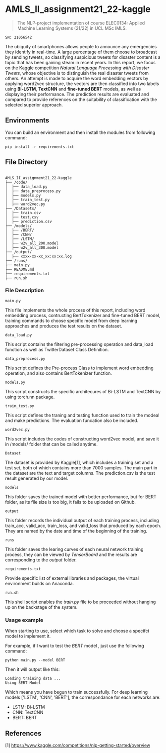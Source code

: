 # AMLS_II_assignment21_22-kaggle
> The NLP-project implementation of course ELEC0134: Applied Machine Learning Systems (21/22) in UCL MSc IMLS.
```
SN: 21056542
```

The ubiquity of smartphones allows people to announce any emergencies they identify in real-time. A large percentage of them choose to broadcast by sending tweets, so classifying
suspicious tweets for disaster content is a topic that has been gaining steam in recent years. In this report, we focus on the Kaggle competition *Natural Language Processing with Disaster Tweets*, whose objective is to distinguish the real disaster tweets from others. An attempt is made to acquire the word embedding vectors by applying word2vec structure, the vectors are then classified into two labels using **Bi-LSTM**, **TextCNN** and **fine-tuned BERT** models, as well as displaying their performance. The prediction results are evaluated and compared to provide references on the suitability of classification with the selected superior approach.


## Environments

You can build an environment and then install the modules from following command:
```
pip install -r requirements.txt 
```


## File Directory
```

AMLS_II_assignment21_22-kaggle
├── /code/
│  ├── data_load.py
│  ├── data_preprocess.py
│  ├── models.py
│  ├── train_test.py
│  ├── word2vec.py
├── /Datasets/
│  ├── train.csv
│  ├── test.csv
│  ├── prediction.csv
├── /models/
│  ├── /BERT/
│  ├── /CNN/
│  ├── /LSTM/
│  ├── w2v_all_200.model
│  ├── w2v_all_300.model
├── /output/
│  ├── xxxx-xx-xx_xx:xx:xx.log
├── /runs/
├── main.py
├── README.md
├── requirements.txt
├── run.sh

```

### File Description

```
main.py
```
This file implements the whole process of this report, including word embedding process, contructing BertTokenizer and fine-tuned BERT model, training commands to choose specific model from deep learning approaches and produces the test results on the dataset.
```
data_load.py
```
This script contains the filtering pre-processing operation and data_load function as well as TwitterDataset Class Definition.
```
data_preprocess.py
```
This script defines the Pre-process Class to implement word embedding operation, and also contains BertTokenizer function.
```
models.py
```
This script constructs the specific architecures of Bi-LSTM and TextCNN by using torch.nn package.
```
train_test.py
```
This script defines the traning and testing function used to train the modeal and make predictions. The evaluation funcation also be included.
```
word2vec.py
```
This script includes the codes of constructing word2vec model, and save it in /models/ folder that can be called anytime.
```
Dataset
```
The dataset is provided by Kaggle[1], which includes a training set and a test set, both of which contains more than 7000 samples. The main part in the dataset are the text and target columns. The prediction.csv is the test result generated by our model.
```
models
```
This folder saves the trained model with better performance, but for BERT folder, as its file size is too big, it fails to be uploaded on Github.
```
output
```
This folder records the individual output of each training process, including train_acc, valid_acc, train_loss, and valid_loss that produced by each epoch. They are named by the date and time of the beginning of the training.
```
runs
```
This folder saves the learing curves of each neural network training process, they can be viewed by *TensorBoard* and the results are corresponding to the *output* folder.
```
requirements.txt
```
Provide specific list of external libraries and packages, the virtual environment builds on Anaconda.
```
run.sh
```
This shell script enables the *train.py* file to be proceeded without hanging up on the backstage of the system.


### Usage example

When starting to use, select which task to solve and choose a specifci model to implement it.

For example, if I want to test the *BERT* model , just use the following command:
```
python main.py --model BERT
```
Then it will output like this:
```
Loading training data ...
Using BERT Model
```
Which means you have begun to train successfully.
For deep learning models ['LSTM', 'CNN', 'BERT'], the correspondance for each networks are:
* LSTM: Bi-LSTM
* CNN: TextCNN
* BERT: BERT

## References

[1] https://www.kaggle.com/competitions/nlp-getting-started/overview